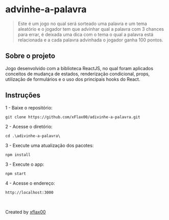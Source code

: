 # advinhe-a-palavra
> Este é um jogo no qual será sorteado uma palavra e um tema aleatório e o jogador tem que advinhar qual a palavra com 3 chances para errar, é deixada uma dica com o tema o qual a palavra está relacionada e a cada palavra advinhada o jogador ganha 100 pontos.

## Sobre o projeto
Jogo desenvolvido com a biblioteca ReactJS, no qual foram aplicados conceitos de mudança de estados, renderização condicional, props, utilização de formulários e o uso dos principais hooks do React.

## Instruções

1 - Baixe o repositório:
```
git clone https://github.com/xFlax00/adivinhe-a-palavra.git
```
2 - Acesse o diretório:
```
cd .\adivinhe-a-palavra\
```

3 - Execute uma atualização dos pacotes:
```
npm install
```

3 - Execute o app:
```
npm start
```

4 - Acesse o endereço:
```
http://localhost:3000
```

<br>

Created by [xflax00](https://github.comx/xflax00)
